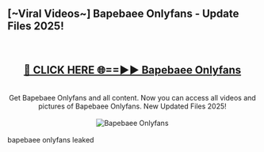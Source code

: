 <h2>[~Viral Videos~] Bapebaee Onlyfans - Update Files 2025!</h2>
<br>
<div align="center">
<h2><a href="https://betterlinks.top/A2PfLJ" rel="nofollow">🔴 CLICK HERE 🌐==►► Bapebaee Onlyfans</a></h2>
<br>
Get Bapebaee Onlyfans and all content. Now you can access all videos and pictures of Bapebaee Onlyfans. New Updated Files 2025!
<br>
<br>
<a href="https://betterlinks.top/A2PfLJ" rel="nofollow" data-target="animated-image.originalLink"><img src="https://i.ibb.co.com/WyWwxjT/player-gif2.gif" alt="Bapebaee Onlyfans" style="max-width: 100%; display: inline-block;" data-target="animated-image.originalImage"></a>
</div>
<br>
bapebaee onlyfans leaked